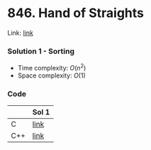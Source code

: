# 846. Hand of Straights
Link: [link](https://leetcode.com/problems/hand-of-straights/)

### Solution 1 - Sorting
* Time complexity: $O(n^2)$
* Space complexity: $O(1)$

### Code
||Sol 1|
|-|-|
|C|[link](./sol_1/main.c)|
|C++|[link](./sol_1/main.cpp)|